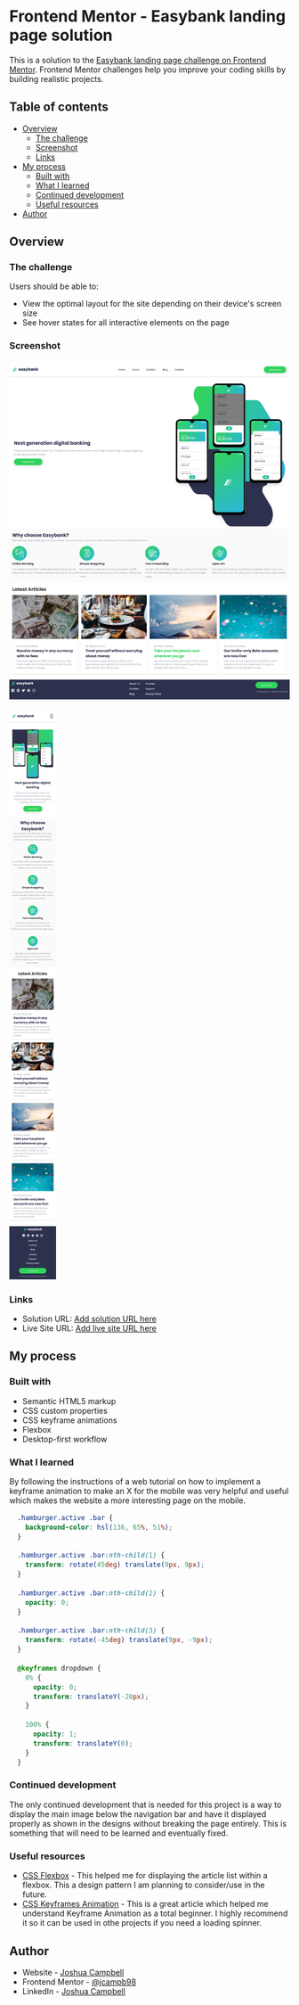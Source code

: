 # Frontend Mentor - Easybank landing page solution

This is a solution to the [Easybank landing page challenge on Frontend Mentor](https://www.frontendmentor.io/challenges/easybank-landing-page-WaUhkoDN). Frontend Mentor challenges help you improve your coding skills by building realistic projects. 

## Table of contents

- [Overview](#overview)
  - [The challenge](#the-challenge)
  - [Screenshot](#screenshot)
  - [Links](#links)
- [My process](#my-process)
  - [Built with](#built-with)
  - [What I learned](#what-i-learned)
  - [Continued development](#continued-development)
  - [Useful resources](#useful-resources)
- [Author](#author)

## Overview

### The challenge

Users should be able to:

- View the optimal layout for the site depending on their device's screen size
- See hover states for all interactive elements on the page

### Screenshot

![Desktop](./pc-screenshot.png)

![Mobile](./mobile-screenshot.png)

### Links

- Solution URL: [Add solution URL here](https://your-solution-url.com)
- Live Site URL: [Add live site URL here](https://your-live-site-url.com)

## My process

### Built with

- Semantic HTML5 markup
- CSS custom properties
- CSS keyframe animations
- Flexbox
- Desktop-first workflow

### What I learned

By following the instructions of a web tutorial on how to implement a keyframe animation to make an X for the mobile was very helpful and useful which makes the website a more interesting page on the mobile.

```css
  .hamburger.active .bar {
    background-color: hsl(136, 65%, 51%);
  }

  .hamburger.active .bar:nth-child(1) {
    transform: rotate(45deg) translate(9px, 9px);
  }

  .hamburger.active .bar:nth-child(2) {
    opacity: 0;
  }

  .hamburger.active .bar:nth-child(3) {
    transform: rotate(-45deg) translate(9px, -9px);
  }

  @keyframes dropdown {
    0% {
      opacity: 0;
      transform: translateY(-20px);
    }

    100% {
      opacity: 1;
      transform: translateY(0);
    }
  }
```

### Continued development

The only continued development that is needed for this project is a way to display the main image below the navigation bar 
and have it displayed properly as shown in the designs without breaking the page entirely. This is something that will need to be learned and eventually fixed.

### Useful resources

- [CSS Flexbox](https://css-tricks.com/snippets/css/a-guide-to-flexbox/) - This helped me for displaying the article list within a flexbox. This a design pattern I am planning to consider/use in the future.
- [CSS Keyframes Animation](https://www.joshwcomeau.com/animation/keyframe-animations/) - This is a great article which helped me understand Keyframe Animation as a total beginner. I highly recommend it so it can be used in othe projects if you need a loading spinner.

## Author

- Website - [Joshua Campbell](https://www.joshua-campbell.net/)
- Frontend Mentor - [@jcampb98](https://www.frontendmentor.io/profile/jcampb98)
- LinkedIn - [Joshua Campbell](https://www.linkedin.com/in/joshua-campbell98/)